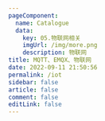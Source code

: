 ```yaml
---
pageComponent: 
  name: Catalogue
  data: 
    key: 05.物联网相关
    imgUrl: /img/more.png
    description: 物联网
title: MQTT、EMQX、物联网
date: 2022-09-11 21:50:56
permalink: /iot
sidebar: false
article: false
comment: false
editLink: false
---
```

